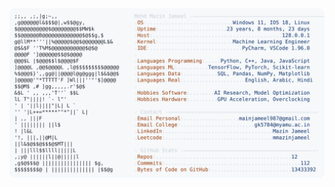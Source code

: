 <picture>
  <source srcset="https://raw.githubusercontent.com/mmazinjameel/mmazinjameel/main/dark_mode.svg?v=1753726601" media="(prefers-color-scheme: dark)">
  <img src="https://raw.githubusercontent.com/mmazinjameel/mmazinjameel/main/light_mode.svg?v=1753726601">
</picture>
